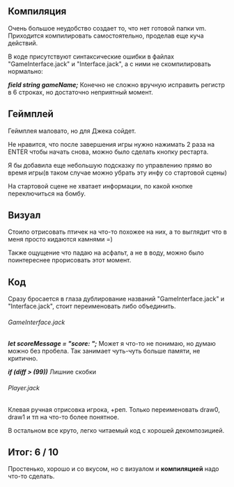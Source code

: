## Компиляция
Очень большое неудобство создает то, что нет готовой папки vm. Приходится компилировать самостоятельно, проделав еще куча действий. 

В коде присутствуют синтаксические ошибки в файлах "GameInterface.jack" и "Interface.jack", а с ними не скомпилировать нормально:

__*field string gameName;*__  Конечно не сложно вручную исправить регистр в 6 строках, но достаточно неприятный момент.

## Геймплей
Геймплея маловато, но для Джека сойдет. 

Не нравится, что после завершения игры нужно нажимать 2 раза на ENTER чтобы начать снова, можно было сделать кнопку рестарта.

Я бы добавила еще небольшую подсказку по управлению прямо во время игры(в таком случае можно убрать эту инфу со стартовой сцены) 

На стартовой сцене не хватает информации, по какой кнопке переключиться на бомбу.

## Визуал
Стоило отрисовать птичек на что-то похожее на них, а то выглядит что в меня просто кидаются камнями =)

Также ощущение что падаю на асфальт, а не в воду, можно было поинтереснее прорисовать этот момент.

## Код
Сразу бросается в глаза дублирование названий "GameInterface.jack" и "Interface.jack", стоит переименовать либо объединить.

###### GameInterface.jack
__*let scoreMessage = "score: ";*__   Может я что-то не понимаю, но думаю можно без пробела. Так занимает чуть-чуть больше памяти, не критично.

__*if (diff > (99))*__   Лишние скобки

###### Player.jack
Клевая ручная отрисовка игрока, +реп. Только переименовать draw0, draw1 и тп на что-то более понятное.

В остальном все круто, легко читаемый код с хорошей декомпозицией.

## Итог: 6 / 10
Простенько, хорошо и со вкусом, но с визуалом и __компиляцией__ надо что-то сделать.







